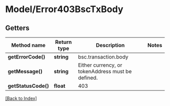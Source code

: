 # Model/Error403BscTxBody

## Getters

Method name | Return type | Description | Notes
------------ | ------------- | ------------- | -------------
**getErrorCode()** | **string** | bsc.transaction.body |
**getMessage()** | **string** | Either currency, or tokenAddress must be defined. |
**getStatusCode()** | **float** | 403 |

[[Back to Index]](../index.md)

